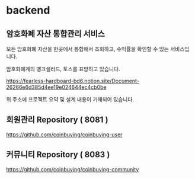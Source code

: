 # backend

## 암호화폐 자산 통합관리 서비스

모든 암호화폐 자산을 한곳에서 통합해서 조회하고, 수익률을 확인할 수 있는 서비스입니다.

암호화폐계의 뱅크샐러드, 토스를 표방하고 있습니다.

https://fearless-hardboard-bd6.notion.site/Document-26266e6d385d4ee19e024644ec4cb0be

위 주소에 프로젝트 요약 및 설계 내용이 기재되어 있습니다.

## 회원관리 Repository ( 8081 )
https://github.com/coinbuying/coinbuying-user

## 커뮤니티 Repository ( 8083 )
https://github.com/coinbuying/coinbuying-community
